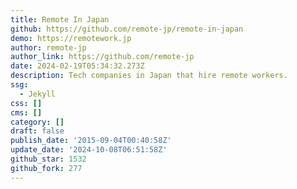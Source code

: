 ```yaml
---
title: Remote In Japan
github: https://github.com/remote-jp/remote-in-japan
demo: https://remotework.jp
author: remote-jp
author_link: https://github.com/remote-jp
date: 2024-02-19T05:34:32.273Z
description: Tech companies in Japan that hire remote workers.
ssg:
  - Jekyll
css: []
cms: []
category: []
draft: false
publish_date: '2015-09-04T00:40:58Z'
update_date: '2024-10-08T06:51:58Z'
github_star: 1532
github_fork: 277
---
```

